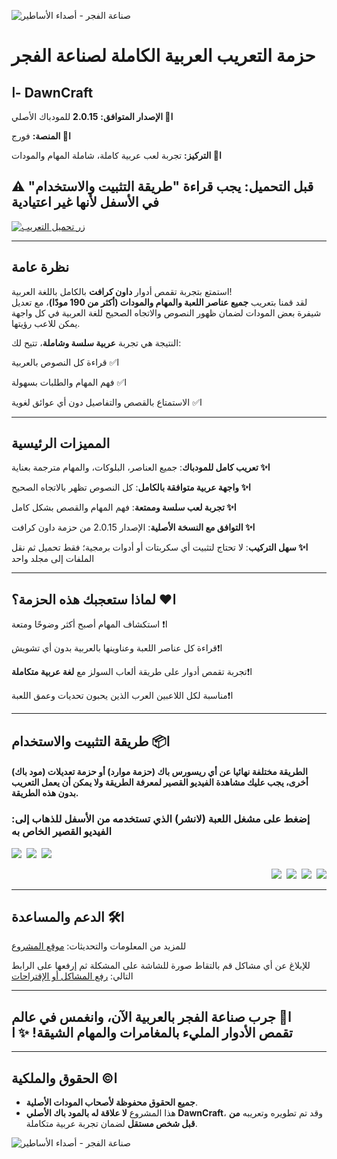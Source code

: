 ![صناعة الفجر - أصداء الأساطير](https://i.ibb.co/HLNP1w7X/image.png)

# **حزمة التعريب العربية الكاملة لصناعة الفجر**
## ا- **DawnCraft**

**ا🔸 الإصدار المتوافق:** **2.0.15** للمودباك الأصلي

**ا🔸 المنصة:** فورج

**ا🔸 التركيز:** تجربة لعب عربية كاملة، شاملة المهام والمودات
## **⚠️ قبل التحميل: يجب قراءة "طريقة التثبيت والاستخدام" في الأسفل لأنها غير اعتيادية**

[![زر تحميل التعريب](https://media.forgecdn.net/attachments/description/1368980/description_02c2b467-eb4f-4a60-9cf5-c05515cb8e4e.png)](https://github.com/PRO-osamah/Arabic-DawnCraft/releases/download/v1.1.1/v1.1.1.DawnCraft.v2.0.15.zip)

***

## **نظرة عامة**
استمتع بتجربة تقمص أدوار **داون كرافت** بالكامل باللغة العربية!  
لقد قمنا بتعريب **جميع عناصر اللعبة والمهام والمودات (أكثر من 190 مودًا)**، مع تعديل شيفرة بعض المودات لضمان ظهور النصوص والاتجاه الصحيح للغة العربية في كل واجهة يمكن للاعب رؤيتها.

النتيجة هي تجربة **عربية سلسة وشاملة**، تتيح لك:

ا✅ قراءة كل النصوص بالعربية

ا✅ فهم المهام والطلبات بسهولة

ا✅ الاستمتاع بالقصص والتفاصيل دون أي عوائق لغوية


***

## **المميزات الرئيسية**
**ا✨ تعريب كامل للمودباك**: جميع العناصر، البلوكات، والمهام مترجمة بعناية

**ا✨ واجهة عربية متوافقة بالكامل**: كل النصوص تظهر بالاتجاه الصحيح

**ا✨ تجربة لعب سلسة وممتعة**: فهم المهام والقصص بشكل كامل

**ا✨ التوافق مع النسخة الأصلية**: الإصدار 2.0.15 من حزمة داون كرافت

**ا✨ سهل التركيب**: لا تحتاج لتثبيت أي سكربتات أو أدوات برمجية؛ فقط تحميل ثم نقل الملفات إلى مجلد واحد</p>

***

## **ا❤️ لماذا ستعجبك هذه الحزمة؟**
ا❗ استكشاف المهام أصبح أكثر وضوحًا ومتعة

ا❗قراءة كل عناصر اللعبة وعناوينها بالعربية بدون أي تشويش

ا❗تجربة تقمص أدوار على طريقة ألعاب السولز مع **لغة عربية متكاملة**

ا❗مناسبة لكل اللاعبين العرب الذين يحبون تحديات وعمق اللعبة

***

## **ا📦 طريقة التثبيت والاستخدام**
#### الطريقة مختلفة نهائيا عن أي ريسورس باك (حزمة موارد) أو حزمة تعديلات (مود باك) أخرى، يجب عليك مشاهدة الفيديو القصير لمعرفة الطريقة ولا يمكن أن يعمل التعريب بدون هذه الطريقة.
### :إضغط على مشغل اللعبة (لانشر) الذي تستخدمه من الأسفل للذهاب إلى الفيديو القصير الخاص به

![](https://media.forgecdn.net/attachments/description/1368980/description_7d746e22-6115-4a0b-bf8c-eeec6e57babe.png)  ![](https://media.forgecdn.net/attachments/description/1368980/description_3f222483-657a-40bf-afe8-6332b327b005.png)  ![](https://media.forgecdn.net/attachments/description/1368980/description_942db643-80a2-49e9-b31b-d2d51cd7c751.png)</p><p style="text-align: right;">![](https://media.forgecdn.net/attachments/description/1368980/description_597405d7-37ec-454c-a6e2-10db3f5eebb8.png)  ![](https://media.forgecdn.net/attachments/description/1368980/description_31280d48-0074-4003-b7f5-206faf8a4fd7.png)  ![](https://media.forgecdn.net/attachments/description/1368980/description_2a87a310-3f80-4db0-a09b-a6d96d9d7669.png)  ![](https://media.forgecdn.net/attachments/description/1368980/description_51c7b4e6-4f56-4746-815e-20a31aeeea31.png)

***

## **ا🛠️ الدعم والمساعدة**

للمزيد من المعلومات والتحديثات: [موقع المشروع](https://github.com/PRO-osamah/Arabic-DawnCraft)

للإبلاغ عن أي مشاكل قم بالتقاط صورة للشاشة على المشكلة ثم إرفعها على الرابط التالي: [رفع المشاكل أو الإقتراحات](https://github.com/PRO-osamah/Arabic-DawnCraft/issues/new/choose)

***

## **ا🌟 جرب صناعة الفجر بالعربية الآن، وانغمس في عالم تقمص الأدوار المليء بالمغامرات والمهام الشيقة! ✨ ا** 

***

## **ا©️ الحقوق والملكية**

*   **جميع الحقوق محفوظة لأصحاب المودات الأصلية**.
*   هذا المشروع **لا علاقة له بالمود باك الأصلي DawnCraft**، وقد تم تطويره وتعريبه **من قبل شخص مستقل** لضمان تجربة عربية متكاملة.



![صناعة الفجر - أصداء الأساطير](https://i.ibb.co/HLNP1w7X/image.png)

